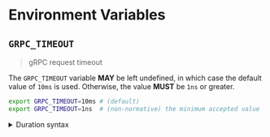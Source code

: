 # Environment Variables

## `GRPC_TIMEOUT`

> gRPC request timeout

The `GRPC_TIMEOUT` variable **MAY** be left undefined, in which case the default
value of `10ms` is used. Otherwise, the value **MUST** be `1ns` or greater.

```bash
export GRPC_TIMEOUT=10ms # (default)
export GRPC_TIMEOUT=1ns  # (non-normative) the minimum accepted value
```

<details>
<summary>Duration syntax</summary>

Durations are specified as a sequence of decimal numbers, each with an optional
fraction and a unit suffix, such as `300ms`, `-1.5h` or `2h45m`. Supported time
units are `ns`, `us` (or `µs`), `ms`, `s`, `m`, `h`.

</details>
